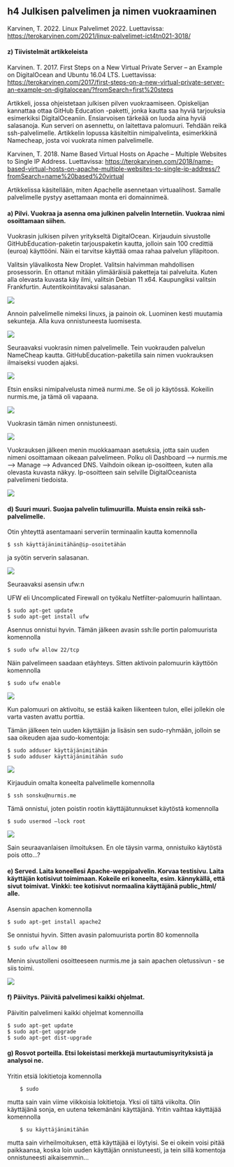 ## h4 Julkisen palvelimen ja nimen vuokraaminen

Karvinen, T. 2022. Linux Palvelimet 2022. Luettavissa: https://terokarvinen.com/2021/linux-palvelimet-ict4tn021-3018/

#### z) Tiivistelmät artikkeleista


Karvinen. T. 2017. First Steps on a New Virtual Private Server – an Example on DigitalOcean and Ubuntu 16.04 LTS. Luettavissa: https://terokarvinen.com/2017/first-steps-on-a-new-virtual-private-server-an-example-on-digitalocean/?fromSearch=first%20steps

Artikkeli, jossa ohjeistetaan julkisen pilven vuokraamiseen. Opiskelijan kannattaa ottaa GitHub Education -paketti, jonka kautta saa hyviä tarjouksia esimerkiksi DigitalOceaniin. Ensiarvoisen tärkeää on luoda aina hyviä salasanoja. Kun serveri on asennettu, on laitettava palomuuri. Tehdään reikä ssh-palvelimelle. Artikkelin lopussa käsiteltiin nimipalvelinta, esimerkkinä Namecheap, josta voi vuokrata nimen palvelimelle.
    
Karvinen, T. 2018. Name Based Virtual Hosts on Apache – Multiple Websites to Single IP Address. Luettavissa: https://terokarvinen.com/2018/name-based-virtual-hosts-on-apache-multiple-websites-to-single-ip-address/?fromSearch=name%20based%20virtual

Artikkelissa käsitellään, miten Apachelle asennetaan virtuaalihost. Samalle palvelimelle pystyy asettamaan monta eri domainnimeä. 


#### a) Pilvi. Vuokraa ja asenna oma julkinen palvelin Internetiin. Vuokraa nimi osoittamaan siihen.

Vuokrasin julkisen pilven yritykseltä DigitalOcean. Kirjauduin sivustolle GitHubEducation-paketin tarjouspaketin kautta, jolloin sain 100 credittiä (euroa) käyttööni. Näin ei tarvitse käyttää omaa rahaa palvelun ylläpitoon. 

Valitsin ylävalikosta New Droplet. Valitsin halvimman mahdollisen prosessorin. En ottanut mitään ylimääräisiä paketteja tai palveluita. Kuten alla olevasta kuvasta käy ilmi, valitsin Debian 11 x64. Kaupungiksi valitsin Frankfurtin. Autentikointitavaksi salasanan.


![](images/oceanImage.png)

Annoin palvelimelle nimeksi linuxs, ja painoin ok. Luominen kesti muutamia sekunteja. Alla kuva onnistuneesta luomisesta.



![](images/oceanOK.png)

Seuraavaksi vuokrasin nimen palvelimelle. Tein vuokrauden palvelun NameCheap kautta. GitHubEducation-paketilla sain nimen vuokrauksen ilmaiseksi vuoden ajaksi.

![](images/claimDomain.png)

Etsin ensiksi nimipalvelusta nimeä nurmi.me. Se oli jo käytössä. Kokeilin nurmis.me, ja tämä oli vapaana.


![](images/nurmisOK.png)

Vuokrasin tämän nimen onnistuneesti. 

![](images/confirmDomain.png)

Vuokrauksen jälkeen menin muokkaamaan asetuksia, jotta sain uuden nimeni osoittamaan oikeaan palvelimeen. Polku oli Dashboard –-> nurmis.me --> Manage –-> Advanced DNS. Vaihdoin oikean ip-osoitteen, kuten alla olevasta kuvasta näkyy. Ip-osoitteen sain selville DigitalOceanista palvelimeni tiedoista.

![](images/domainSettingOK.png)



#### d) Suuri muuri. Suojaa palvelin tulimuurilla. Muista ensin reikä ssh-palvelimelle.

Otin yhteyttä asentamaani serveriin terminaalin kautta komennolla

    $ ssh käyttäjänimitähän@ip-osoitetähän

ja syötin serverin salasanan.

![](images/sshOK.png)

Seuraavaksi asensin ufw:n 

UFW eli Uncomplicated Firewall on työkalu Netfilter-palomuurin hallintaan.

    $ sudo apt-get update
    $ sudo apt-get install ufw
    
Asennus onnistui hyvin. Tämän jälkeen avasin ssh:lle portin palomuurista komennolla

    $ sudo ufw allow 22/tcp


Näin palvelimeen saadaan etäyhteys. Sitten aktivoin palomuurin käyttöön komennolla

    $ sudo ufw enable
    
![](images/tulimuuriOK.png)
    
Kun palomuuri on aktivoitu, se estää kaiken liikenteen tulon, ellei jollekin ole varta vasten avattu porttia. 

Tämän jälkeen tein uuden käyttäjän ja lisäsin sen sudo-ryhmään, jolloin se saa oikeuden ajaa sudo-komentoja: 

    $ sudo adduser käyttäjänimitähän
    $ sudo adduser käyttäjänimitähän sudo

![](images/addUser.png)

Kirjauduin omalta koneelta palvelimelle komennolla

    $ ssh sonsku@nurmis.me
    
Tämä onnistui, joten poistin rootin käyttäjätunnukset käytöstä komennolla

    $ sudo usermod –lock root

![](images/Lockusermod.png)
    
Sain seuraavanlaisen ilmoituksen. En ole täysin varma, onnistuiko käytöstä pois otto...?


#### e) Served. Laita koneellesi Apache-weppipalvelin. Korvaa testisivu. Laita käyttäjän kotisivut toimimaan. Kokeile eri koneelta, esim. kännykällä, että sivut toimivat. Vinkki: tee kotisivut normaalina käyttäjänä public_html/ alle.

Asensin apachen komennolla

    $ sudo apt-get install apache2
    
Se onnistui hyvin. Sitten avasin palomuurista portin 80 komennolla

    $ sudo ufw allow 80
    
Menin sivustolleni osoitteeseen nurmis.me ja sain apachen oletussivun - se siis toimi.

![](images/nurmismeOK.png)





#### f) Päivitys. Päivitä palvelimesi kaikki ohjelmat.

Päivitin palvelimeni kaikki ohjelmat komennoilla

    $ sudo apt-get update
    $ sudo apt-get upgrade
    $ sudo apt-get dist-upgrade



#### g) Rosvot porteilla. Etsi lokeistasi merkkejä murtautumisyrityksistä ja analysoi ne.

Yritin etsiä lokitietoja komennolla

        $ sudo

mutta sain vain viime viikkoisia lokitietoja. Yksi oli tältä viikolta. Olin käyttäjänä sonja, en uutena tekemänäni käyttäjänä. Yritin vaihtaa käyttäjää komennolla

        $ su käyttäjänimitähän

mutta sain virheilmoituksen, että käyttäjää ei löytyisi. Se ei oikein voisi pitää paikkaansa, koska loin uuden käyttäjän onnistuneesti, ja tein sillä komentoja onnistuneesti aikaisemmin...


